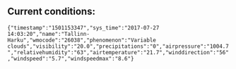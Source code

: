 ## Current conditions: 
 ``` {"timestamp":"1501153347","sys_time":"2017-07-27 14:03:20","name":"Tallinn-Harku","wmocode":"26038","phenomenon":"Variable clouds","visibility":"20.0","precipitations":"0","airpressure":"1004.7","relativehumidity":"63","airtemperature":"21.7","winddirection":"56","windspeed":"5.7","windspeedmax":"8.6"} ```
